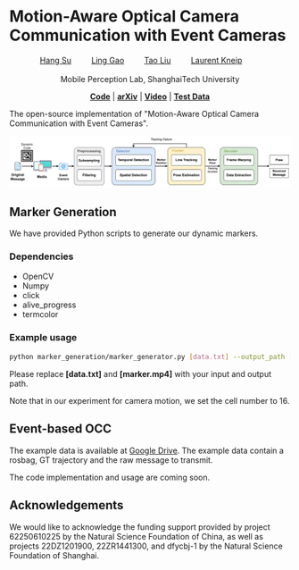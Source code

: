 # Motion-Aware Optical Camera Communication with Event Cameras

<p align="center">
    <a href="https://suhang99.github.io/">Hang Su</a> &emsp;&emsp; 
    <a href="https://www.linkedin.com/in/mgaoling/">Ling Gao</a>  &emsp;&emsp;
    <a href="https://www.linkedin.com/in/tao-liu-747327337/">Tao Liu</a> &emsp;&emsp;
    <a href="https://mpl.sist.shanghaitech.edu.cn/Director.html">Laurent Kneip</a> &emsp;&emsp;
</p>

<p align="center">
    <sup></sup>Mobile Perception Lab,
    <sup></sup>ShanghaiTech University
</p>

<p align="center">
    <a href="https://github.com/suhang99/EventOCC"><strong>Code</strong></a> |
    <a href="https://arxiv.org/pdf/2412.00816"><strong>arXiv</strong></a> |
    <a href="https://drive.google.com/file/d/1BW0kNI5JXVr535Ei5K5R-rVW_kXT2v6q/view?usp=sharing"><strong>Video</strong></a> | 
    <a href="https://drive.google.com/file/d/1AN-MyGDBzKnodQiOJwfY-3UyuNw-aiyB/view?usp=sharing"><strong>Test Data</strong></a>
</p>

The open-source implementation of "Motion-Aware Optical Camera Communication with Event Cameras".

<p align="center">
    <img src="assets/overview.png">
</p>

## Marker Generation
We have provided Python scripts to generate our dynamic markers.
### Dependencies
- OpenCV
- Numpy
- click
- alive_progress
- termcolor

### Example usage
```bash
python marker_generation/marker_generator.py [data.txt] --output_path [marker.mp4] --cell 16 --fps 60 --duration 30 
```
Please replace **[data.txt]** and **[marker.mp4]** with your input and output path.

Note that in our experiment for camera motion, we set the cell number to 16.

## Event-based OCC

The example data is available at [Google Drive](https://drive.google.com/file/d/1AN-MyGDBzKnodQiOJwfY-3UyuNw-aiyB/view?usp=sharing). The example data contain a rosbag, GT trajectory and the raw message to transmit.

The code implementation and usage are coming soon. 

## Acknowledgements

We would like to acknowledge the funding support provided by project 62250610225 by the Natural Science Foundation of China, as well as projects 22DZ1201900, 22ZR1441300, and dfycbj-1 by the Natural Science Foundation of Shanghai.
